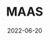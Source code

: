 ---
layout: page
title: MAAS
description: Metal As A Service
highlights:
    - MAAS transforms physical servers into agile, cloud-like resources. It simplifies the provisioning, monitoring, and management of bare metal servers, enabling remote and automated operations similar to handling virtual machines.
    - With MAAS, manual management of individual servers is eliminated. You can remotely deploy operating systems to bare metal servers, allowing quick setup, dismantling, and reconfiguration as needed.
img: assets/img/icons/MAAS.png
redirect: https://maas.io/
category: work
date: "2022-06-20"
---